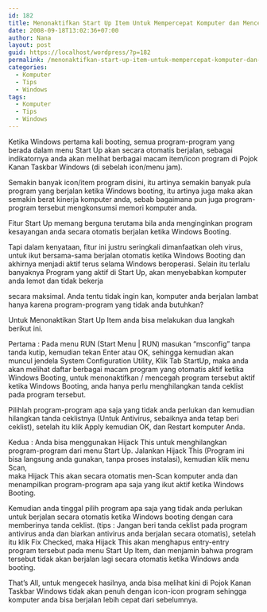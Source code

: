 ```yaml
---
id: 182
title: Menonaktifkan Start Up Item Untuk Mempercepat Komputer dan Mencegah Virus
date: 2008-09-18T13:02:36+07:00
author: Nana
layout: post
guid: https://localhost/wordpress/?p=182
permalink: /menonaktifkan-start-up-item-untuk-mempercepat-komputer-dan-mencegah-virus/
categories:
  - Komputer
  - Tips
  - Windows
tags:
  - Komputer
  - Tips
  - Windows
---
```

Ketika Windows pertama kali booting, semua program-program yang berada dalam menu Start Up akan secara otomatis berjalan, sebagai indikatornya anda akan melihat berbagai macam item/icon program di Pojok Kanan Taskbar Windows (di sebelah icon/menu jam).

Semakin banyak icon/item program disini, itu artinya semakin banyak pula program yang berjalan ketika Windows booting, itu artinya juga maka akan semakin berat kinerja komputer anda, sebab bagaimana pun juga program-program tersebut mengkonsumsi memori komputer anda.

Fitur Start Up memang berguna terutama bila anda menginginkan program kesayangan anda secara otomatis berjalan ketika Windows Booting.

Tapi dalam kenyataan, fitur ini justru seringkali dimanfaatkan oleh virus, untuk ikut bersama-sama berjalan otomatis ketika Windows Booting dan akhirnya menjadi aktif terus selama Windows beroperasi. Selain itu terlalu banyaknya Program yang aktif di Start Up, akan menyebabkan komputer anda lemot dan tidak bekerja

secara maksimal. Anda tentu tidak ingin kan, komputer anda berjalan lambat hanya karena program-program yang tidak anda butuhkan?

Untuk Menonaktikan Start Up Item anda bisa melakukan dua langkah berikut ini.

Pertama : Pada menu RUN (Start Menu | RUN) masukan “msconfig” tanpa tanda kutip, kemudian tekan Enter atau OK, sehingga kemudian akan muncul jendela System Configuration Utility, Klik Tab StartUp, maka anda akan melihat daftar berbagai macam program yang otomatis aktif ketika Windows Booting, untuk menonaktifkan / mencegah program tersebut aktif ketika Windows Booting, anda hanya perlu menghilangkan tanda ceklist pada program tersebut.

Pilihlah program-program apa saja yang tidak anda perlukan dan kemudian hilangkan tanda ceklistnya (Untuk Antivirus, sebaiknya anda tetap beri ceklist), setelah itu klik Apply kemudian OK, dan Restart komputer Anda.

Kedua : Anda bisa menggunakan Hijack This untuk menghilangkan program-program dari menu Start Up. Jalankan Hijack This (Program ini bisa langsung anda gunakan, tanpa proses instalasi), kemudian klik menu Scan,  
maka Hijack This akan secara otomatis men-Scan komputer anda dan menampilkan program-program apa saja yang ikut aktif ketika Windows Booting.

Kemudian anda tinggal pilih program apa saja yang tidak anda perlukan untuk berjalan secara otomatis ketika Windows booting dengan cara memberinya tanda ceklist. (tips : Jangan beri tanda ceklist pada program antivirus anda dan biarkan antivirus anda berjalan secara otomatis), setelah itu klik Fix Checked, maka Hijack This akan menghapus entry-entry program tersebut pada menu Start Up Item, dan menjamin bahwa program tersebut tidak akan berjalan lagi secara otomatis ketika Windows anda booting.

That’s All, untuk mengecek hasilnya, anda bisa melihat kini di Pojok Kanan Taskbar Windows tidak akan penuh dengan icon-icon program sehingga komputer anda bisa berjalan lebih cepat dari sebelumnya.